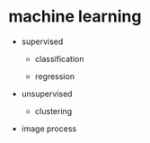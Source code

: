 # machine learning

- supervised

  - classification

  - regression

- unsupervised

  - clustering

- image process
